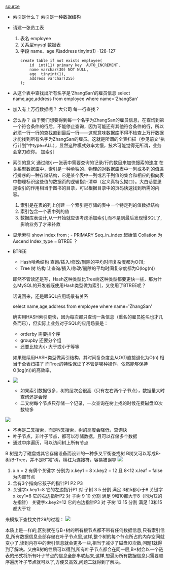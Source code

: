 [source](https://juejin.cn/post/6844904103504510990)

- 索引是什么？
    索引是一种数据结构

- 请建一张员工表
    1. 表名 employee
    2. 关系型mysql 数据表
    3. 字段 name、age 和address
        tinyint(1)  -128-127   
        ```
        create table if not exists employee(
            id  int(11) primary key  AUTO_INCREMENT,
            name varchar(30) NOT NULL,
            age  tinyint(1),
            address varchar(255)
        );
        ```

- 从这个表中查找出所有名字是‘ZhangSan’的雇员信息
    select name,age,address from employee where name='ZhangSan'

- 加入有上万行数据呢？ 大公司
    每一行查找？  
- 怎么办？
    由于我们想要得到每一个名字为ZhangSan的雇员信息，在查询到第一个符合条件的行后，不能停止查询，因为可能还有其他符合条件的行，所以必须一行一行的查找直到最后一行——这就意味数据库不得不检查上万行数据才能找到所有名字为ZhangSan的雇员。这就是所谓的全表扫描（参见前文“执行计划”中type=ALL），显然这种模式效率太慢，技术可能觉得无所谓，业务会拿刀砍你。
    加索引
- 索引的意义
    通过缩小一张表中需要查询的记录/行的数目来加快搜索的速度
    在关系型数据库中，索引是一种单独的、物理的对数据库表中一列或多列的值进行排序的一种存储结构，它是某个表中一列或若干列值的集合和相应的指向表中物理标识这些值的数据页的逻辑指针清单（定义真特么拗口）。大白话意思是索引的作用相当于图书的目录，可以根据目录中的页码快速找到所需的内容。

    1. 索引是在表的列上创建
        一个索引是存储的表中一个特定列的值数据结构
    2. 索引包含一个表中列的值
    3. 数据库表设计,从一开始就应该考虑添加索引,而不是到最后发现慢SQL了,影响业务了才来补救

- 显示索引
    show index from ;
        - PRIMARY    Seq_in_index 起始值 Collation 为 Ascend
    Index_type = BTREE ？

- BTREE
    - Hash哈希结构 查询/插入/修改/删除的平均时间复杂度都为O(1);
    - Tree 树 结构 让查询/插入/修改/删除的平均时间复杂度都为O(log(n))    

    即然不管读还是写，Hash这种类型比Tree树这种类型都要更快一些，那为什么MySQL的开发者既使用Hash类型做为索引，又使用了BTREE呢？

    话说回来，还是跟SQL应用场景有关系

    select name,age,address from employee where name='ZhangSan'

    确实用HASH索引更快，因为每次都只查询一条信息（重名的雇员姓名也才几条而已），但实际上业务对于SQL的应用场景是：

    - orderby 需要排个序
    - groupby 还要分个组
    - 还要比较大小 大于或小于等等

    如果继续用HASH类型做索引结构，其时间复杂度会从O(1)直接退化为O(n)
    相当于全表扫描了
    而Tree的特性保证了不管是哪种操作，依然能够保持O(log(n))的高效率，

- ![](https://p1-jj.byteimg.com/tos-cn-i-t2oaga2asx/gold-user-assets/2020/3/26/171158b2f070027f~tplv-t2oaga2asx-zoom-in-crop-mark:1304:0:0:0.awebp)

    -  如果索引数据很多，树的层次会很高（只有左右两个子节点），数据量大时查询还是会慢
    - 二叉树每个节点只存储一个记录，一次查询在树上找的时候花费磁盘IO次数较多

![](https://p1-jj.byteimg.com/tos-cn-i-t2oaga2asx/gold-user-assets/2020/3/26/171158b2f0cf9f2a~tplv-t2oaga2asx-zoom-in-crop-mark:1304:0:0:0.awebp)

-  不再是二叉搜索，而是N叉搜索，树的高度会降低，查询快
- 叶子节点，非叶子节点，都可以存储数据，且可以存储多个数据
- 通过中序遍历，可以访问树上所有节点

B 树是为了磁盘或其它存储设备而设计的一种多叉平衡查找树
B树又可以写成B-树/B-Tree，并不是B“减”树，横杠为连接符，容易被误导
![](https://upload-images.jianshu.io/upload_images/12058546-2ed176816eed54ad.png?imageMogr2/auto-orient/strip|imageView2/2/w/677/format/webp)

1.  x.n = 2 有俩个关键字
    分别为 x.key1 = 8  x.key2 = 12 且 8<12
    x.leaf = false为内部节点
2.  含有3个指向它孩子的指针P1 P2 P3
3.  关键字x.key1=8 它的左边指针P1 对 子树 3 5 分割 满足 3和5都小于8
    关键字x.key1=8 它的右边指针P2 对 子树 9 10 分割 满足 9和10都大于8（同为12的左指针）
    关键字x.key2=12 它的右边指针P3 对 子树 13 15 分割 满足 13和15都大于12

来模拟下查找文件29的过程：
    ![](https://upload-images.jianshu.io/upload_images/12058546-44a71668594a77d9.png?imageMogr2/auto-orient/strip|imageView2/2/w/654/format/webp)

本质上是一样的,区别就在与B+树的所有根节点都不带有任何数据信息,只有索引信息,所有数据信息全部存储在叶子节点里,这样,整个树的每个节点所占的内存空间就变小了,读到内存中的索引信息就会更多一些,相当于减少了磁盘IO次数,问题1就得到了解决。又由B树的性质可以得到,所有叶子节点都会在同一层,B+树会以一个链表的形式将所有叶子节点的信息全部串联起来,这样,想遍历所有数据信息只需要顺序遍历叶子节点就可以了,方便又高效,问题二就得到了解决。